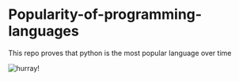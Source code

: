 # Popularity-of-programming-languages

This repo proves that python is the most popular language over time

![hurray!](https://pa1.narvii.com/6514/690de0241350c7fdd5cabea41e23425d5395804f_hq.gif)
